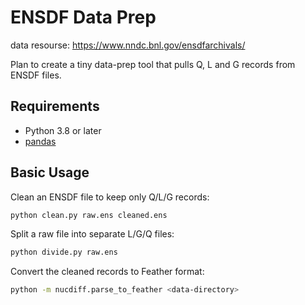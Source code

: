 # ENSDF Data Prep

data resourse: https://www.nndc.bnl.gov/ensdfarchivals/

Plan to create a tiny data-prep tool that pulls Q, L and G records from ENSDF files.

## Requirements

- Python 3.8 or later
- [pandas](https://pandas.pydata.org/)

## Basic Usage

Clean an ENSDF file to keep only Q/L/G records:

```bash
python clean.py raw.ens cleaned.ens
```

Split a raw file into separate L/G/Q files:

```bash
python divide.py raw.ens
```

Convert the cleaned records to Feather format:

```bash
python -m nucdiff.parse_to_feather <data-directory>
```
